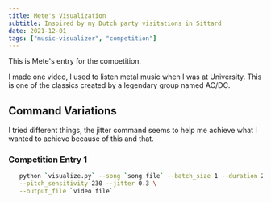 ```yaml
---
title: Mete's Visualization
subtitle: Inspired by my Dutch party visitations in Sittard
date: 2021-12-01
tags: ["music-visualizer", "competition"]
---
```


This is Mete's entry for the competition.

I made one video, I used to listen metal music when I was at University. This is one of the classics created by a legendary group named AC/DC.

## Command Variations

I tried different things, the jitter command seems to help me achieve what I wanted to achieve because of this and that.

### Competition Entry 1

```bash
   python `visualize.py` --song `song file` --batch_size 1 --duration 27 \
   --pitch_sensitivity 230 --jitter 0.3 \
   --output_file `video file`
```


